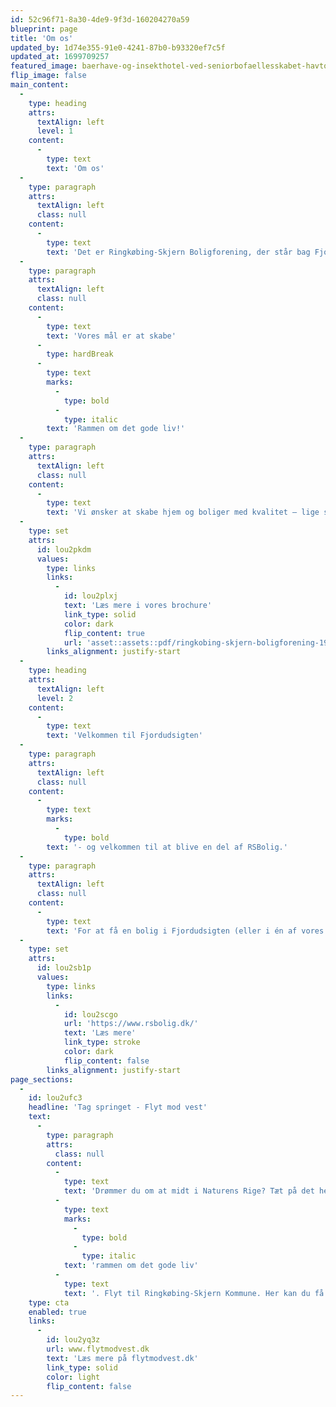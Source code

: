 ```yaml
---
id: 52c96f71-8a30-4de9-9f3d-160204270a59
blueprint: page
title: 'Om os'
updated_by: 1d74e355-91e0-4241-87b0-b93320ef7c5f
updated_at: 1699709257
featured_image: baerhave-og-insekthotel-ved-seniorbofaellesskabet-havtorn-8a8073dd7956f09c623599fd9b7dfcf6.webp
flip_image: false
main_content:
  -
    type: heading
    attrs:
      textAlign: left
      level: 1
    content:
      -
        type: text
        text: 'Om os'
  -
    type: paragraph
    attrs:
      textAlign: left
      class: null
    content:
      -
        type: text
        text: 'Det er Ringkøbing-Skjern Boligforening, der står bag Fjordudsigten.'
  -
    type: paragraph
    attrs:
      textAlign: left
      class: null
    content:
      -
        type: text
        text: 'Vores mål er at skabe'
      -
        type: hardBreak
      -
        type: text
        marks:
          -
            type: bold
          -
            type: italic
        text: 'Rammen om det gode liv!'
  -
    type: paragraph
    attrs:
      textAlign: left
      class: null
    content:
      -
        type: text
        text: 'Vi ønsker at skabe hjem og boliger med kvalitet – lige som du vil opleve i Fjordudsigten. Boligforeningen har i dag mere end 1.700 boliger, der danner rammerne om et godt liv for flere tusinde borgere i Ringkøbing-Skjern Kommune; og du vil opleve, at vi har fokus på at agere til gavn for vores mange beboere og ønsker at gøre en positiv forskel for vores lejere i hverdagen. Vi har næsten 1.100 boliger alene i Ringkøbing.'
  -
    type: set
    attrs:
      id: lou2pkdm
      values:
        type: links
        links:
          -
            id: lou2plxj
            text: 'Læs mere i vores brochure'
            link_type: solid
            color: dark
            flip_content: true
            url: 'asset::assets::pdf/ringkobing-skjern-boligforening-19218.pdf'
        links_alignment: justify-start
  -
    type: heading
    attrs:
      textAlign: left
      level: 2
    content:
      -
        type: text
        text: 'Velkommen til Fjordudsigten'
  -
    type: paragraph
    attrs:
      textAlign: left
      class: null
    content:
      -
        type: text
        marks:
          -
            type: bold
        text: '- og velkommen til at blive en del af RSBolig.'
  -
    type: paragraph
    attrs:
      textAlign: left
      class: null
    content:
      -
        type: text
        text: 'For at få en bolig i Fjordudsigten (eller i én af vores andre afdelinger) skal du være medlem af RSBolig. Prisen er 120 kr. årligt. Der er også muligt at komme på venteliste, hvis den bolig, du ønsker, allerede er lejet ud.'
  -
    type: set
    attrs:
      id: lou2sb1p
      values:
        type: links
        links:
          -
            id: lou2scgo
            url: 'https://www.rsbolig.dk/'
            text: 'Læs mere'
            link_type: stroke
            color: dark
            flip_content: false
        links_alignment: justify-start
page_sections:
  -
    id: lou2ufc3
    headline: 'Tag springet - Flyt mod vest'
    text:
      -
        type: paragraph
        attrs:
          class: null
        content:
          -
            type: text
            text: 'Drømmer du om at midt i Naturens Rige? Tæt på det hele og opleve '
          -
            type: text
            marks:
              -
                type: bold
              -
                type: italic
            text: 'rammen om det gode liv'
          -
            type: text
            text: '. Flyt til Ringkøbing-Skjern Kommune. Her kan du få 121% mere på budgetkontoen, pladsgaranti og her er job til alle.'
    type: cta
    enabled: true
    links:
      -
        id: lou2yq3z
        url: www.flytmodvest.dk
        text: 'Læs mere på flytmodvest.dk'
        link_type: solid
        color: light
        flip_content: false
---
```

